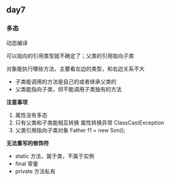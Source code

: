 ## day7
### 多态
动态编译

可以指向的引用类型就不确定了；父类的引用指向子类

对象能执行哪些方法，主要看左边的类型，和右边关系不大

- 子类能调用的方法是自己的或者继承父类的
- 父类能指向子类，但不能调用子类独有的方法

**注意事项**
1. 属性没有多态
2. 只有父类和子类能相互转换   属性转换异常 ClassCastException
3. 父类引用指向子类对象 Father f1 = new Son();


**无法重写的修饰符**
- static 方法，属于类，不属于实例
- final 常量
- private 方法私有
